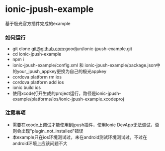 # ionic-jpush-example ###

基于极光官方插件完成的example

### 如何运行 ###

* git clone git@github.com:goodjun/ionic-jpush-example.git
* cd ionic-jpush-example
* npm i
* ionic-jpush-example/config.xml 和 ionic-jpush-example/package.json中的your_jpush_appkey更换为自己的极光appkey
* cordova platform rm ios
* cordova platform add ios
* ionic build ios
* 使用xcode打开生成的project运行，路径是ionic-jpush-example/platforms/ios/ionic-jpush-example.xcodeproj

### 注意事项 ###

* 需要在xcode上调试才能使用到jpush插件，使用Ionic DevApp无法调试，否则会出现"plugin_not_installed"错误
* 本example只在ios环境测试过，未在android测试环境测试过，不过在android环境上应该问题不大